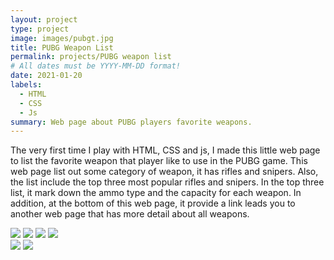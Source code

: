 ```yaml
---
layout: project
type: project
image: images/pubgt.jpg
title: PUBG Weapon List
permalink: projects/PUBG weapon list
# All dates must be YYYY-MM-DD format!
date: 2021-01-20
labels:
  - HTML
  - CSS
  - Js
summary: Web page about PUBG players favorite weapons.
---
```


The very first time I play with HTML, CSS and js, I made this little web page to list the favorite weapon that player like to use in the PUBG game. This web page list out some category of weapon, it has rifles and snipers. Also, the list include the top three most popular rifles and snipers. In the top three list, it mark down the ammo type and the capacity for each weapon. In addition, at the bottom of this web page, it provide a link leads you to another web page that has more detail about all weapons.


<div class="ui small rounded images">
  <img class="ui image" src="../images/pubg1.PNG">
  <img class="ui image" src="../images/pubg2.PNG">
  <img class="ui image" src="../images/pubg3.PNG">
  <img class="ui image" src="../images/pubg4.PNG">
</div>

<div class="ui small rounded images">
  <img class="ui image" src="../images/pubg3.PNG">
  <img class="ui image" src="../images/pubg4.PNG">
</div>

